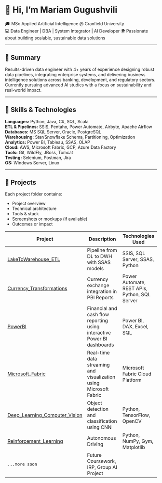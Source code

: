 # 👋 Hi, I’m Mariam Gugushvili

🎓 MSc Applied Artificial Intelligence @ Cranfield University  
💻 Data Engineer | DBA | System Integrator | AI Developer
🌍 Passionate about building scalable, sustainable data solutions  

---

## 🧠 Summary

Results-driven data engineer with 4+ years of experience designing robust data pipelines, integrating enterprise systems, and delivering business intelligence solutions across banking, development, and regulatory sectors. Currently pursuing advanced AI studies with a focus on sustainability and real-world impact.

---

## 🔧 Skills & Technologies

**Languages:** Python, Java, C#, SQL, Scala  
**ETL & Pipelines:** SSIS, Pentaho, Power Automate, Airbyte, Apache Airflow  
**Databases:** MS SQL Server, Oracle, PostgreSQL  
**Warehousing:** Star/Snowflake Schema, Partitioning, Optimization  
**Analytics:** Power BI, Tableau, SSAS, OLAP  
**Cloud:** AWS, Microsoft Fabric, GCP, Azure Data Factory  
**Tools:** Git, WildFly, JBoss, Tomcat  
**Testing:** Selenium, Postman, Jira  
**OS:** Windows Server, Linux  

---

## 📁 Projects

Each project folder contains:
- Project overview
- Technical architecture
- Tools & stack
- Screenshots or mockups (if available)
- Outcomes or impact

| Project | Description | Technologies Used |
|--------|-------------|-------------------|
| [LakeToWarehouse_ETL](./LakeToWarehouse_ETL) | Pipeline from DL to DWH with SSAS models | SSIS, SQL Server, SSAS, Python|
| [Currency_Transformations](./Currency_Transformations) | Currency exchange integration in PBI Reports| Power Automate, REST APIs, Python, SQL Server|
| [PowerBI](./PowerBI) | Financial and cash flow reporting using interactive Power BI dashboards | Power BI, DAX, Excel, SQL |
| [Microsoft_Fabric](./Microsoft_Fabric) | Real-time data streaming and visualization using Microsoft Fabric | Microsoft Fabric Cloud Platform |
| [Deep_Learning_Computer_Vision](./Deep_Learning_Computer_Vision) | Object detection and classification using CNN | Python, TensorFlow, OpenCV |
| [Reinforcement_Learning](./Reinforcement_Learning) | Autonomous Driving | Python, NumPy, Gym, Matplotlib |
| `...more soon` | Future Coursework, IRP, Group AI Project | |
